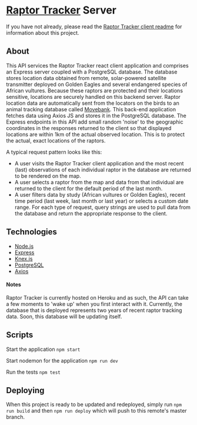 # [Raptor Tracker](https://raptor-tracker-app.now.sh/) Server

If you have not already, please read the [Raptor Tracker client readme](https://github.com/kim-mccallum/raptor-tracker-client/blob/master/README.md) for information about this project.

## About

This API services the Raptor Tracker react client application and comprises an Express server coupled with a PostgreSQL database. The database stores location data obtained from remote, solar-powered satellite transmitter deployed on Golden Eagles and several endangered species of African vultures. Because these raptors are protected and their locations sensitive, locations are securely handled on this backend server. Raptor location data are automatically sent from the locators on the birds to an animal tracking database called [Movebank](https://www.movebank.org/cms/movebank-main). This back-end application fetches data using Axios JS and stores it in the PostgreSQL database. The Express endpoints in this API add small random 'noise' to the geographic coordinates in the responses returned to the client so that displayed locations are within 1km of the actual observed location. This is to protect the actual, exact locations of the raptors.

A typical request pattern looks like this:

- A user visits the Raptor Tracker client application and the most recent (last) observations of each individual raptor in the database are returned to be rendered on the map.
- A user selects a raptor from the map and data from that individual are returned to the client for the default period of the last month.
- A user filters data by study (African vultures or Golden Eagles), recent time period (last week, last month or last year) or selects a custom date range. For each type of request, query strings are used to pull data from the database and return the appropriate response to the client.

## Technologies

- [Node.js](https://nodejs.org/en/)
- [Express](https://expressjs.com/)
- [Knex.js](http://knexjs.org/)
- [PostgreSQL](https://www.postgresql.org/)
- [Axios](https://www.npmjs.com/package/axios)

#### Notes

Raptor Tracker is currently hosted on Heroku and as such, the API can take a few moments to 'wake up' when you first interact with it. Currently, the database that is deployed represents two years of recent raptor tracking data. Soon, this database will be updating itself.

## Scripts

Start the application `npm start`

Start nodemon for the application `npm run dev`

Run the tests `npm test`

## Deploying

When this project is ready to be updated and redeployed, simply run `npm run build` and then `npm run deploy` which will push to this remote's master branch.
